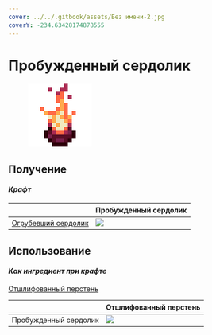 ```yaml
---
cover: ../../.gitbook/assets/Без имени-2.jpg
coverY: -234.63428174878555
---
```


# Пробужденный сердолик

<figure><img src="../../.gitbook/assets/awakened_carnelian_128.png" alt=""><figcaption></figcaption></figure>

## Получение

#### _Крафт_

| ㅤ                                              | Пробужденный сердолик                                               |
| ---------------------------------------------- | ------------------------------------------------------------------- |
| [Огрубевший сердолик](ogrubevshii-serdolik.md) | ![](../../.gitbook/assets/miko\_custom\_awakened\_carnelian\_0.png) |

## Использование

#### _Как ингредиент при крафте_

[Отшлифованный перстень](otshlifovannyi-persten.md)

| ㅤ                     | Отшлифованный перстень                                         |
| --------------------- | -------------------------------------------------------------- |
| Пробужденный сердолик | ![](../../.gitbook/assets/miko\_custom\_polished\_ring\_0.png) |
